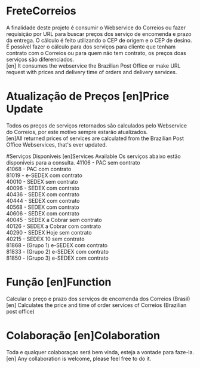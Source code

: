 # FreteCorreios
A finalidade deste projeto é consumir o Webservice do Correios ou fazer requisição por URL para buscar preços dos serviço de encomenda e prazo da entrega. O cálculo é feito utilizando o CEP de origem e o CEP de desino. É possível fazer o cálculo para dos serviços para cliente que tenham contrato com o Correios ou para quem não tem contrato, os preços doas serviços são diferenciados.<br/>
[en] It consumes the webservice the Brazilian Post Office or make URL request with prices and delivery time of orders and delivery services.

# Atualização de Preços [en]Price Update
Todos os preços de serviços retornados são calculados pelo Webservice do Correios, por este motivo sempre estarão atualizados.<br/>
[en]All returned prices of services are calculated from the Brazilian Post Office Webservices, that's ever updated.

#Serviços Disponíveis [en]Services Available
Os serviços abaixo estão disponíveis para a consulta.
41106 - PAC sem contrato <br/>
41068 - PAC com contrato <br/>
81019 - e-SEDEX com contrato <br/>
40010 - SEDEX sem contrato <br/>
40096 - SEDEX com contrato <br/>
40436 - SEDEX com contrato <br/>
40444 - SEDEX com contrato <br/>
40568 - SEDEX com contrato <br/>
40606 - SEDEX com contrato <br/>
40045 - SEDEX a Cobrar sem contrato <br/>
40126 - SEDEX a Cobrar com contrato <br/>
40290 - SEDEX Hoje sem contrato <br/>
40215 - SEDEX 10 sem contrato <br/>
81868 - (Grupo 1) e-SEDEX com contrato <br/>
81833 - (Grupo 2) e-SEDEX com contrato <br/>
81850 - (Grupo 3) e-SEDEX com contrato <br/>

# Função [en]Function
Calcular o preço e prazo dos serviços de encomenda dos Correios (Brasil)
<br/>[en] Calculates the price and time of order services of Correios (Brazilian post office)

# Colaboração [en]Colaboration
Toda e qualquer colaboraçao será bem vinda, esteja a vontade para faze-la.
<br/>[en] Any collaboration is welcome, please feel free to do it.
